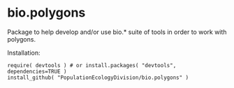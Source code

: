 # bio.polygons

Package to help develop and/or use bio.* suite of tools in order to work with polygons.

Installation:

```
require( devtools ) # or install.packages( "devtools", dependencies=TRUE )
install_github( "PopulationEcologyDivision/bio.polygons" ) 
```

